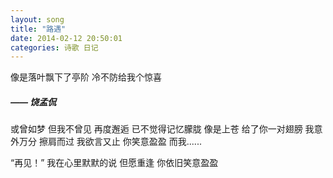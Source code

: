 ```yaml
---
layout: song 
title: "路遇"
date: 2014-02-12 20:50:01
categories: 诗歌 日记
---
```


像是落叶飘下了亭阶
冷不防给我个惊喜

##### —— 饶孟侃


或曾如梦 
但我不曾见 
再度邂逅 
已不觉得记忆朦胧 
像是上苍 
给了你一对翅膀 
我意外万分 
擦肩而过 
我欲言又止 
你笑意盈盈 
而我......

“再见！” 
我在心里默默的说 
但愿重逢 
你依旧笑意盈盈
